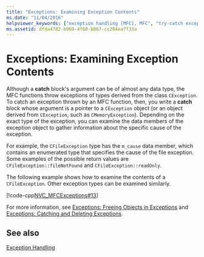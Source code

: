 ```yaml
---
title: "Exceptions: Examining Exception Contents"
ms.date: "11/04/2016"
helpviewer_keywords: ["exception handling [MFC], MFC", "try-catch exception handling [MFC], MFC function exceptions", "catch blocks, MFC function exceptions", "CException class [MFC], class exceptions", "try-catch exception handling [MFC], exception contents", "throwing exceptions [MFC], exception contents"]
ms.assetid: dfda4782-b969-4f60-b867-cc204ea7f33a
---
```

# Exceptions: Examining Exception Contents

Although a **catch** block's argument can be of almost any data type, the MFC functions throw exceptions of types derived from the class `CException`. To catch an exception thrown by an MFC function, then, you write a **catch** block whose argument is a pointer to a `CException` object (or an object derived from `CException`, such as `CMemoryException`). Depending on the exact type of the exception, you can examine the data members of the exception object to gather information about the specific cause of the exception.

For example, the `CFileException` type has the `m_cause` data member, which contains an enumerated type that specifies the cause of the file exception. Some examples of the possible return values are `CFileException::fileNotFound` and `CFileException::readOnly`.

The following example shows how to examine the contents of a `CFileException`. Other exception types can be examined similarly.

[!code-cpp[NVC_MFCExceptions#13](codesnippet/cpp/exceptions-examining-exception-contents_1.cpp)]

For more information, see [Exceptions: Freeing Objects in Exceptions](exceptions-freeing-objects-in-exceptions.md) and [Exceptions: Catching and Deleting Exceptions](exceptions-catching-and-deleting-exceptions.md).

## See also

[Exception Handling](exception-handling-in-mfc.md)
